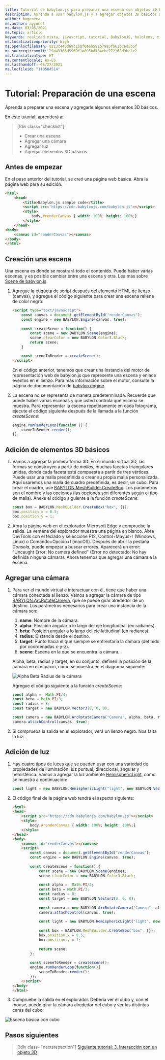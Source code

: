 ```yaml
---
title: Tutorial de babylon.js para preparar una escena con objetos 3D básicos
description: Aprenda a usar babylon.js y a agregar objetos 3D básicos a una escena.
author: bogenera
ms.author: ayyonet
ms.date: 03/05/2021
ms.topic: article
keywords: realidad mixta, javascript, tutorial, BabylonJS, hololens, mixed reality, UWP, Windows 10, WebXR, web envolvente
ms.localizationpriority: high
ms.openlocfilehash: 8213c445da9c1bbf0eeb591b7995fb61bc6d5b5f
ms.sourcegitcommit: 29a43366d5969f1a895bd184ebe272168d9be1e2
ms.translationtype: HT
ms.contentlocale: es-ES
ms.lasthandoff: 05/27/2021
ms.locfileid: "110584514"
---
```

# <a name="tutorial-prepare-a-scene"></a>Tutorial: Preparación de una escena

Aprenda a preparar una escena y agregarle algunos elementos 3D básicos.

En este tutorial, aprenderá a:

> [!div class="checklist"]
> * Crear una escena
> * Agregar una cámara
> * Agregar luz
> * Agregar elementos 3D básicos

## <a name="before-you-begin"></a>Antes de empezar

En el paso anterior del tutorial, se creó una página web básica. Abra la página web para su edición.

```html
<html>
    <head>
        <title>Babylon.js sample code</title>
        <script src="https://cdn.babylonjs.com/babylon.js"></script>
        <style>
            body,#renderCanvas { width: 100%; height: 100%;}
        </style>
    </head>
<body>
    <canvas id="renderCanvas"></canvas>
</body>
</html>
```

## <a name="create-a-scene"></a>Creación una escena

Una escena es donde se mostrará todo el contenido. Puede haber varias escenas, y es posible cambiar entre una escena y otra. Lea más sobre [Scene de babylon.js](https://doc.babylonjs.com/divingDeeper/scene).

1. Agregue la etiqueta de script después del elemento HTML de lienzo (canvas), y agregue el código siguiente para crear una escena rellena de color negro:

    ```html
    <script type="text/javascript">
        const canvas = document.getElementById("renderCanvas");
        const engine = new BABYLON.Engine(canvas, true);
        
        const createScene = function() {
            const scene = new BABYLON.Scene(engine);
            scene.clearColor = new BABYLON.Color3.Black;
            return scene;
        }

        const sceneToRender = createScene();
    </script>
    ```

    En el código anterior, tenemos que crear una instancia del motor de representación web de babylon.js que represente una escena y enlace eventos en el lienzo. Para más información sobre el motor, consulte la página de documentación de [babylon.engine](https://doc.babylonjs.com/typedoc/classes/babylon.engine).

1. La escena no se representa de manera predeterminada. Recuerde que puede haber varias escenas y que usted controla qué escena se muestra. Para representar la escena repetidamente en cada fotograma, ejecute el código siguiente después de la llamada a la función *createScene*:

    ```javascript
    engine.runRenderLoop(function () {
        sceneToRender.render();
    });
    ```

## <a name="add-basic-3d-element"></a>Adición de elementos 3D básicos

1. Vamos a agregar la primera forma 3D. En el mundo virtual 3D, las formas se construyen a partir de *mallas*, muchas facetas triangulares unidas, donde cada faceta está compuesta a partir de tres vértices. Puede usar una malla predefinida o crear su propia malla personalizada. Aquí usaremos una malla de cuadro predefinida, es decir, un cubo. Para crear el cuadro, use [BABYLON.MeshBuilder.CreateBox](https://doc.babylonjs.com/divingDeeper/mesh/creation/set/box). Los parámetros son el nombre y las opciones (las opciones son diferentes según el tipo de malla). Anexe el código siguiente a la función *createScene*:

    ```javascript
    const box = BABYLON.MeshBuilder.CreateBox("box", {});
    box.position.x = 0.5;
    box.position.y = 1;
    ```

1. Abra la página web en el explorador Microsoft Edge y compruebe la salida. La ventana del explorador muestra una página en blanco. Abra DevTools con el teclado y seleccione F12, Control+Mayús+I (Windows, Linux) o Comando+Opción+I (macOS). Después de abrir la pestaña *Consola*, puede empezar a buscar errores. Aparecerá un error: "Uncaught Error: No camera defined" (Error no detectado: No hay definida ninguna cámara). Ahora tenemos que agregar una cámara a la escena.

## <a name="add-a-camera"></a>Agregar una cámara

1. Para ver el mundo virtual e interactuar con él, tiene que haber una cámara conectada al lienzo. Vamos a agregar la cámara de tipo [BABYLON.ArcRotateCamera](https://doc.babylonjs.com/divingDeeper/cameras/camera_introduction#arc-rotate-camera), que se puede girar alrededor de un destino. Los parámetros necesarios para crear una instancia de la cámara son:
    1. **name**: Nombre de la cámara.
    1. **alpha**: Posición angular a lo largo del eje longitudinal (en radianes).
    1. **beta**: Posición angular a lo largo del eje latitudinal (en radianes).
    1. **radius**: Distancia desde el destino.
    1. **target**: Punto hacia el que siempre se enfrentaría la cámara (definido por coordenadas x-y-z).
    1. **scene**: Escena en la que se encuentra la cámara.

    Alpha, beta, radius y target, en su conjunto, definen la posición de la cámara en el espacio, como se muestra en el diagrama siguiente:

    ![Alpha Beta Radius de la cámara](../images/camera-alpha-beta-radius.jpg)

    Agregue el código siguiente a la función *createScene*:

    ```javascript
    const alpha =  Math.PI/4;
    const beta = Math.PI/3;
    const radius = 8;
    const target = new BABYLON.Vector3(0, 0, 0);
    
    const camera = new BABYLON.ArcRotateCamera("Camera", alpha, beta, radius, target, scene);
    camera.attachControl(canvas, true);
    ```

1. Si comprueba la salida en el explorador, verá un lienzo negro. Nos falta la luz.

## <a name="add-light"></a>Adición de luz

1. Hay cuatro tipos de luces que se pueden usar con una variedad de propiedades de iluminación: luz puntual, direccional, angular y hemisférica. Vamos a agregar la luz ambiente [HemisphericLight](https://doc.babylonjs.com/typedoc/classes/babylon.hemisphericlight), como se muestra a continuación:

    ```javascript
    const light = new BABYLON.HemisphericLight("light", new BABYLON.Vector3(1, 1, 0));
    ```

1. El código final de la página web tendrá el aspecto siguiente:

    ```html
    <html>
    <head>
        <script src="https://cdn.babylonjs.com/babylon.js"></script>
        <style>
            body,#renderCanvas { width: 100%; height: 100%;}
        </style>
    </head>
    <body>
        <canvas id="renderCanvas"></canvas>
        <script>
            const canvas = document.getElementById("renderCanvas");
            const engine = new BABYLON.Engine(canvas, true);
            
            const createScene = function() {
                const scene = new BABYLON.Scene(engine);
                scene.clearColor = new BABYLON.Color3.Black;
                
                const alpha =  Math.PI/4;
                const beta = Math.PI/3;
                const radius = 8;
                const target = new BABYLON.Vector3(0, 0, 0);
                
                const camera = new BABYLON.ArcRotateCamera("Camera", alpha, beta, radius, target, scene);
                camera.attachControl(canvas, true);
                
                const light = new BABYLON.HemisphericLight("light", new BABYLON.Vector3(1, 1, 0));
                
                const box = BABYLON.MeshBuilder.CreateBox("box", {});
                box.position.x = 0.5;
                box.position.y = 1;
                
                return scene;
            };
            
            const sceneToRender = createScene();
            engine.runRenderLoop(function(){
                sceneToRender.render();
            });
        </script>
    </body>
    </html>
    ```

1. Compruebe la salida en el explorador. Debería ver el cubo y, con el mouse, puede girar la cámara alrededor del cubo y ver las distintas caras del cubo:

![Escena básica con cubo](../images/hello-world-basic-scene.png)

## <a name="next-steps"></a>Pasos siguientes

> [!div class="nextstepaction"]
> [Siguiente tutorial: 3. Interacción con un objeto 3D](interact-03.md)
